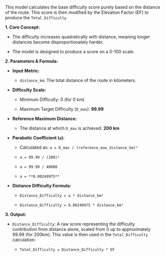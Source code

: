 
This model calculates the base difficulty score purely based on the distance of the route. This score is then modified by the Elevation Factor (EF) to produce the `Total_Difficulty`.

**1. Core Concept:**

- The difficulty increases quadratically with distance, meaning longer distances become disproportionately harder.
    
- The model is designed to produce a score on a 0-100 scale.
    

**2. Parameters & Formula:**

- **Input Metric:**
    
    - `distance_km`: The total distance of the route in kilometers.
        
- **Difficulty Scale:**
    
    - Minimum Difficulty: 0 (for 0 km)
        
    - Maximum Target Difficulty (`D_max`): **99.99**
        
- **Reference Maximum Distance:**
    
    - The distance at which `D_max` is achieved: **200 km**
        
- **Parabolic Coefficient (`a`):**
    
    - Calculated as: `a = D_max / (reference_max_distance_km)²`
        
    - `a = 99.99 / (200)²`
        
    - `a = 99.99 / 40000`
        
    - `a = **0.00249975**`
        
- **Distance Difficulty Formula:**
    
    - `Distance_Difficulty = a * distance_km²`
        
    - `Distance_Difficulty = 0.00249975 * distance_km²`
        

**3. Output:**

- `Distance_Difficulty`: A raw score representing the difficulty contribution from distance alone, scaled from 0 up to approximately 99.99 (for 200km). This value is then used in the `Total_Difficulty` calculation:
    
    - `Total_Difficulty = Distance_Difficulty * EF`